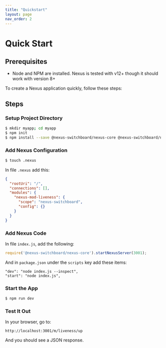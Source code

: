 ```yaml
---
title: "Quickstart"
layout: page
nav_order: 2
---
```

# Quick Start

## Prerequisites

* Node and NPM are installed.  Nexus is tested with v12+ though it should work with version 8+

To create a Nexus application quickly, follow these steps:

## Steps

### Setup Project Directory
``` bash
$ mkdir myapp; cd myapp
$ npm init
$ npm install --save @nexus-switchboard/nexus-core @nexus-switchboard/nexus-mod-liveness
```

### Add Nexus Configuration
``` bash
$ touch .nexus
```

In file `.nexus` add this:

``` json 
{
  "rootUri": "/",
  "connections": [],
  "modules": {
    "nexus-mod-liveness": {
      "scope": "nexus-switchboard",
      "config": {}
    }
  }
}
```

### Add Nexus Code

In file `index.js`, add the following: 

``` javascript 
require('@nexus-switchboard/nexus-core').startNexusServer(3001);
```

And in `package.json` under the `scripts` key add these items:

```
"dev": "node index.js --inspect",
"start": "node index.js",
```

### Start the App

``` bash
$ npm run dev
```

### Test It Out

In your browser, go to:

    http://localhost:3001/m/liveness/up
    
And you should see a JSON response.
